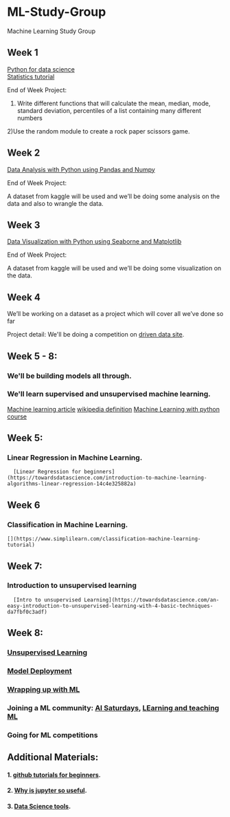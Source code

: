 # ML-Study-Group
Machine Learning Study Group

## Week 1

[Python for data science](https://cognitiveclass.ai/courses/python-for-data-science)<br/>
[Statistics tutorial](https://cognitiveclass.ai/courses/statistics-101)<br/>

End of Week Project:

1) Write different functions that will calculate the mean, median, mode, standard deviation, percentiles of a list containing many different numbers

2)Use the random module to create a rock paper scissors game.

## Week 2

[Data Analysis with Python using Pandas and Numpy](https://cognitiveclass.ai/courses/data-analysis-python)<br/>

End of Week Project:

A dataset from kaggle will be used and we’ll be doing some analysis on the data and also to wrangle the data.

## Week 3

[Data Visualization with Python using Seaborne and Matplotlib](https://cognitiveclass.ai/courses/data-visualization-with-python)<br/>

End of Week Project:

A dataset from kaggle will be used and we’ll be doing some visualization on the data.

## Week 4

We’ll be working on a dataset as a project which will cover all we’ve done so far  

Project detail:  We'll be doing a competition on [driven data site](https://www.drivendata.org/competitions/7/pump-it-up-data-mining-the-water-table/page/25/). <br/>

## Week 5 - 8:
  ### We'll be building models all through.
  ### We'll learn supervised and unsupervised machine learning.
   [Machine learning article](https://www.geeksforgeeks.org/machine-learning/) [wikipedia definition](https://en.wikipedia.org/wiki/Machine_learning)
   [Machine Learning with python course](https://cognitiveclass.ai/courses/machine-learning-with-python)
   
  
 ## Week 5:
  ### Linear Regression in Machine Learning.
      [Linear Regression for beginners](https://towardsdatascience.com/introduction-to-machine-learning-algorithms-linear-regression-14c4e325882a)
## Week 6
  ### Classification in Machine Learning.
    [](https://www.simplilearn.com/classification-machine-learning-tutorial)
    
## Week 7:
  ### Introduction to unsupervised learning
      [Intro to unsupervised Learning](https://towardsdatascience.com/an-easy-introduction-to-unsupervised-learning-with-4-basic-techniques-da7fbf0c3adf)
      
## Week 8:
   ### [Unsupervised Learning](https://www.guru99.com/unsupervised-machine-learning.html)
   ### [Model Deployment](https://towardsdatascience.com/there-are-two-very-different-ways-to-deploy-ml-models-heres-both-ce2e97c7b9b1)
   ### [Wrapping up with ML](https://www.youtube.com/watch?v=cM1afJmUT7s)
   ### Joining a ML community: [AI Saturdays](https://www.meetup.com/AI6-Lagos/), [LEarning and teaching ML](https://medium.com/@olayinkapeter/learning-and-teaching-ml-to-the-immediate-nigerian-developer-community-the-journey-so-far-82b8e997ad67)
   ### Going for ML competitions
## Additional Materials:
#### 1. [github tutorials for beginners](https://www.google.com/amp/product.hubspot.com/blog/git-and-github-tutorial-for-beginners%3fhs_amp=true).<br/>
#### 2. [Why is jupyter so useful](https://www.google.com/search?q=why+is+jupyter+notebook+useful&oq=why+is+jupyt&aqs=chrome.2.69i57j0l3.9356j0j7&client=ms-android-transsion&sourceid=chrome-mobile&ie=UTF-8).<br/>
#### 3. [Data Science tools](https://www.google.com/amp/s/data-flair.training/blogs/data-science-tools/amp/).

